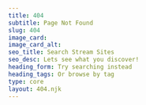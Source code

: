 ```yaml
---
title: 404
subtitle: Page Not Found
slug: 404
image_card:
image_card_alt:
seo_title: Search Stream Sites
seo_desc: Lets see what you discover!
heading_form: Try searching instead
heading_tags: Or browse by tag
type: core
layout: 404.njk
---
```


